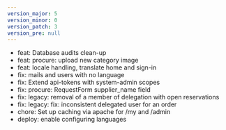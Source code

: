 ```yaml
---
version_major: 5
version_minor: 0
version_patch: 3
version_pre: null
---
```


- feat: Database audits clean-up
- feat: procure: upload new category image
- feat: locale handling, translate home and sign-in
- fix: mails and users with no language
- fix: Extend api-tokens with system-admin scopes
- fix: procure: RequestForm supplier_name field
- fix: legacy: removal of a member of delegation with open reservations
- fix: legacy: fix: inconsistent delegated user for an order
- chore: Set up caching via apache for /my and /admin
- deploy: enable configuring languages

